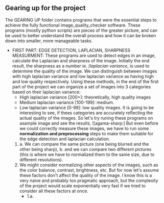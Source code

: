 
## Gearing up for the project ##
The GEARING UP folder contains programs that were the essential steps to achieve the fully functional image_quality_checker software. 
These programs (mostly python scripts) are pieces of the greater picture, and can be used to better understand the overall process 
and how it can be broken down into smaller, more manageable tasks.
- FIRST PART: EDGE DETECTION, LAPLACIAN, SHARPNESS MEASURMENT:
    These programs are used to detect edges in an image, calculate the Laplacian and sharpness of the image. Initially the end result, the sharpness as a number ie. /*laplacian variance*, is used to determine the quality of the image. We can distinguish between images with high laplacian variance and low laplacian variance as having high and low quality respectively. 
    Using these methods, in the end of the first part of the project we can organize a set of images into 3 categories based on their laplacian variance:
    - High laplacian variance [200+]: theoretically, high quality images
    - Medium laplacian variance [100-199]: medium.
    - Low laplacian variance [0-99]: low quality images.
    It is going to be interesting to see, if thees categories are accurately reflecting the actual quality of the images. So let's try runing these programs on asample image and see the results.
        ![agama-sharp:]
    But even before we could correctly measure these images, we have to run some **normalization and preprocessing** steps to make them suitable for the edge detection and laplacian calculation. 
    1. a. We can compare the same picture (one being blurred and the other being sharp), b. and we can compare two different pictures (this is where we have to normalized them to the same size, due to different resolutions).
    2. We might consider normalizing other aspects of the images, such as the color balance, contrast, brightness, etc. But for now let's assume these factors don't affect the quality of the image. I know this is a very naive and probably too pragmatic approach, but the complexity of the project would scale exponentially very fast if we tried to consider all these factors at once.
       -  1.a. 